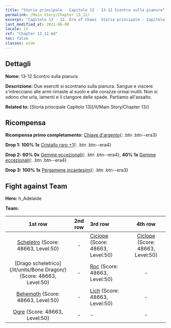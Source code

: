```yaml
---
title: "Storia principale - Capitolo 13 - 13-12 Scontro sulla pianura"
permalink: /Main Story/Chapter 13_12/
excerpt: "Capitolo 13 - 12. Era of Chaos  Storia principale - Capitolo 13_12. 13-12 Scontro sulla pianura"
last_modified_at: 2021-06-08
locale: it
ref: "Chapter 13_12.md"
toc: false
classes: wide
---
```


## Dettagli

 **Nome:** 13-12 Scontro sulla pianura

 **Descrizione:** Due eserciti si scontrano sulla pianura. Sangue e viscere s'intrecciano alle armi rimaste al suolo e alle corazze ormai inutili. Non si odono che urla, lamenti e il clangore delle spade. Partiamo all'assalto.

 **Related to:** [Storia principale Capitolo 13](/it/Main Story/Chapter 13/)

## Ricompensa

 **Ricompensa primo completamento:** [Chiave d'argento](/ItemsIT/con_693/){: .btn .btn--era3}

 **Drop 1:** **100% 1x** [Cristallo raro +1](/ItemsIT/mat_45/){: .btn .btn--era4}

 **Drop 2:** **60% 0x** [Gemme eccezionali](/ItemsIT/mat_37/){: .btn .btn--era4}, **40% 1x** [Gemme eccezionali](/ItemsIT/mat_37/){: .btn .btn--era4}

 **Drop 3:** **100% 1x** [Pergamene incantesimi](/ItemsIT/con_694/){: .btn .btn--era3}


## Fight against Team
 **Hero:** h_Adelaide

 **Team:**


  | 1st row | 2nd row | 3rd row | 4th row |
  |:----:|:----:|:----|:----:|
  | [Scheletro](/it/units/Skeleton/) (Score: 48663, Level:50)  | - | [Ciclope](/it/units/Cyclops/) (Score: 48663, Level:50)  | [Ciclope](/it/units/Cyclops/) (Score: 48663, Level:50)  |
  | [Drago scheletrico](/it/units/Bone Dragon/) (Score: 48663, Level:50)  | - | [Roc](/it/units/Roc/) (Score: 48663, Level:50)  | - |
  | [Behemoth](/it/units/Behemoth/) (Score: 48663, Level:50)  | - | [Lich](/it/units/Lich/) (Score: 48663, Level:50)  | - |
  | [Ogre](/it/units/Ogre/) (Score: 48663, Level:50)  | - | - | - |


